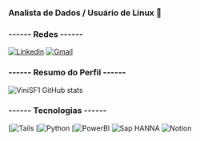 ### Analista de Dados / Usuário de Linux 🐧

### ------ Redes ------

[![Linkedin](https://img.shields.io/badge/LinkedIn-0077B5?style=for-the-badge&logo=linkedin&logoColor=white)](https://www.linkedin.com/in/vinicius-da-silva-faria-8186a22b0/)
[![Gmail](https://img.shields.io/badge/Gmail-D14836?style=for-the-badge&logo=gmail&logoColor=white)](viniciusfaria369@gmail.com)


### ------ Resumo do Perfil ------

![ViniSF1 GitHub stats](https://github-readme-stats.vercel.app/api?username=ViniSF1&show_icons=true&theme=midnight-purple)

### ------ Tecnologias ------

[![Tails](https://img.shields.io/badge/Tails%20-56347C?&style=for-the-badge&logo=tails&logoColor=white)
[![Python](https://img.shields.io/badge/Python-FFD43B?style=for-the-badge&logo=python&logoColor=blue)
[![PowerBI](https://img.shields.io/badge/PowerBI-F2C811?style=for-the-badge&logo=Power%20BI&logoColor=white)
![Sap HANNA](https://img.shields.io/badge/SAP-0FAAFF?style=for-the-badge&logo=sap&logoColor=white)
![Notion](https://img.shields.io/badge/Notion-000000?style=for-the-badge&logo=notion&logoColor=white)
